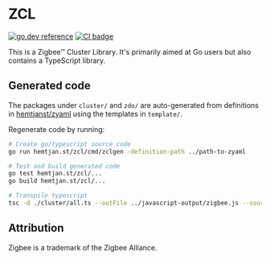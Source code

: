 # ZCL

[![go.dev reference](https://img.shields.io/badge/go.dev-reference-007d9c?logo=go&logoColor=white&style=flat-square)](https://pkg.go.dev/hemtjan.st/zcl) [![CI badge](https://github.com/hemtjanst/zcl/workflows/CI/badge.svg)](https://github.com/hemtjanst/zcl/actions?query=workflow%3ACI)

This is a Zigbee™ Cluster Library. It's primarily aimed at Go users but also
contains a TypeScript library.

## Generated code

The packages under `cluster/` and `zdo/` are auto-generated from definitions in
[hemtjanst/zyaml](https://github.com/hemtjanst/zyaml) using the templates in
`template/`.

Regenerate code by running:

```sh
# Create go/typescript source code
go run hemtjan.st/zcl/cmd/zclgen -definition-path ../path-to-zyaml

# Test and build generated code
go test hemtjan.st/zcl/...
go build hemtjan.st/zcl/...

# Transpile typescript
tsc -d ./cluster/all.ts --outFile ../javascript-output/zigbee.js --sourceMap --module amd
```

## Attribution

Zigbee is a trademark of the Zigbee Alliance.
